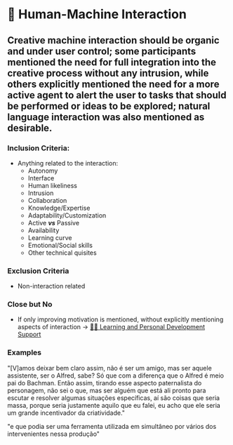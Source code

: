 # 🤖 Human-Machine Interaction

## Creative machine interaction should be organic and under user control; some participants mentioned the need for full integration into the creative process without any intrusion, while others explicitly mentioned the need for a more active agent to alert the user to tasks that should be performed or ideas to be explored; natural language interaction was also mentioned as desirable.

### Inclusion Criteria:

* Anything related to the interaction:
  * Autonomy
  * Interface
  * Human likeliness
  * Intrusion
  * Collaboration
  * Knowledge/Expertise
  * Adaptability/Customization
  * Active _**vs**_ Passive
  * Availability
  * Learning curve
  * Emotional/Social skills
  * Other technical quisites

### Exclusion Criteria

* Non-interaction related

### Close but No

* If only improving motivation is mentioned, without explicitly mentioning aspects of interaction → [👨‍🏫 Learning and Personal Development Support](learning-and-personal-development-support.md "mention")

### Examples

"\[V]amos deixar bem claro assim, não é ser um amigo, mas ser aquele assistente, ser o Alfred, sabe? Só que com a diferença que o Alfred é meio pai do Bachman. Então assim, tirando esse aspecto paternalista do personagem, não sei o que, mas ser alguém que está ali pronto para escutar e resolver algumas situações específicas, aí são coisas que seria massa, porque seria justamente aquilo que eu falei, eu acho que ele seria um grande incentivador da criatividade."

"e que podia ser uma ferramenta utilizada em simultâneo por vários dos intervenientes nessa produção"
